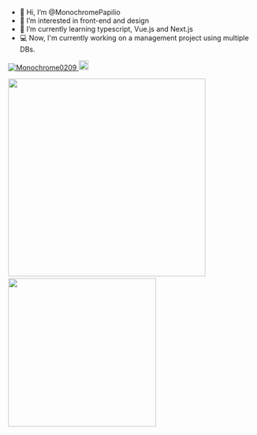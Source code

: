 - 👋 Hi, I’m @MonochromePapilio
- 👀 I’m interested in front-end and design
- 🌱 I’m currently learning typescript, Vue.js and Next.js
- 💻 Now, I'm currently working on a management project using multiple DBs.

<p align="left">
  <a href="https://github.com/Monochrome0209/Monochrome0209/">
    <img src="https://komarev.com/ghpvc/?username=Monochrome0209" alt="Monochrome0209" />
  </a>
<!--   <a href="http://twitter.com/yutkat">
    <img height="20" src="https://img.shields.io/twitter/follow/Monochrome0209?label=Twitter&logo=twitter&style=flat" />
  </a> -->
  <a href="https://github.com/Monochrome0209">
    <img height="20" src="https://img.shields.io/github/followers/Monochrome0209?label=follow&logo=github&style=flat" />
  </a>
</p>

<img src="https://github-readme-stats.vercel.app/api?username=Monochrome0209&show_icons=true&theme=dark" width=400>　<img src="https://github-readme-stats.vercel.app/api/top-langs/?username=Monochrome0209&layout=compact&theme=dark" width=300>


<!---
- 💞️ I’m looking to collaborate on ...
- 📫 How to reach me ...
--->

<!---
MonochromePapilio/MonochromePapilio is a ✨ special ✨ repository because its `README.md` (this file) appears on your GitHub profile.
You can click the Preview link to take a look at your changes.
--->
